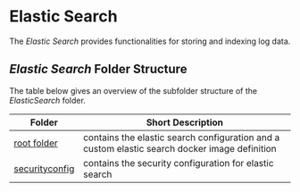 # Elastic Search

The *Elastic Search* provides functionalities for storing and indexing log data.

## *Elastic Search* Folder Structure

The table below gives an overview of the subfolder structure of the *ElasticSearch* folder.

| Folder | Short Description |
| ----   |     ----          |
| [root folder](./) | contains the elastic search configuration and a custom elastic search docker image definition |
| [securityconfig](securityconfig/) | contains the security configuration for elastic search |
